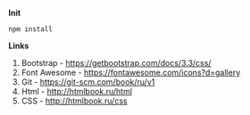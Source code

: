 **Init**

`npm install`

**Links**

1) Bootstrap - https://getbootstrap.com/docs/3.3/css/
2) Font Awesome - https://fontawesome.com/icons?d=gallery
3) Git - https://git-scm.com/book/ru/v1
4) Html - http://htmlbook.ru/html
5) CSS - http://htmlbook.ru/css